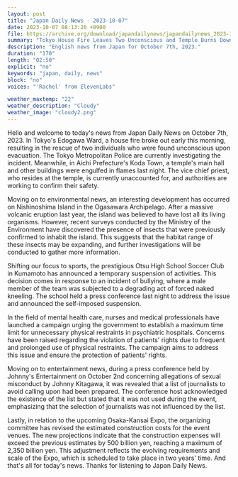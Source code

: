 ```yaml
---
layout: post
title: "Japan Daily News - 2023-10-07"
date: 2023-10-07 08:13:20 +0900
file: https://archive.org/download/japandailynews/japandailynews_2023-10-07.mp3
summary: "Tokyo House Fire Leaves Two Unconscious and Temple Burns Down in Aichi, & more…"
description: "English news from Japan for October 7th, 2023."
duration: "170"
length: "02:50"
explicit: "no"
keywords: "japan, daily, news"
block: "no"
voices: "'Rachel' from ElevenLabs"

weather_maxtemp: "22"
weather_description: "Cloudy"
weather_image: "cloudy2.png"
---
```


Hello and welcome to today's news from Japan Daily News on October 7th, 2023. In Tokyo's Edogawa Ward, a house fire broke out early this morning, resulting in the rescue of two individuals who were found unconscious upon evacuation. The Tokyo Metropolitan Police are currently investigating the incident. Meanwhile, in Aichi Prefecture's Koda Town, a temple's main hall and other buildings were engulfed in flames last night. The vice chief priest, who resides at the temple, is currently unaccounted for, and authorities are working to confirm their safety.

Moving on to environmental news, an interesting development has occurred on Nishinoshima Island in the Ogasawara Archipelago. After a massive volcanic eruption last year, the island was believed to have lost all its living organisms. However, recent surveys conducted by the Ministry of the Environment have discovered the presence of insects that were previously confirmed to inhabit the island. This suggests that the habitat range of these insects may be expanding, and further investigations will be conducted to gather more information.

Shifting our focus to sports, the prestigious Otsu High School Soccer Club in Kumamoto has announced a temporary suspension of activities. This decision comes in response to an incident of bullying, where a male member of the team was subjected to a degrading act of forced naked kneeling. The school held a press conference last night to address the issue and announced the self-imposed suspension.

In the field of mental health care, nurses and medical professionals have launched a campaign urging the government to establish a maximum time limit for unnecessary physical restraints in psychiatric hospitals. Concerns have been raised regarding the violation of patients' rights due to frequent and prolonged use of physical restraints. The campaign aims to address this issue and ensure the protection of patients' rights.

Moving on to entertainment news, during a press conference held by Johnny's Entertainment on October 2nd concerning allegations of sexual misconduct by Johnny Kitagawa, it was revealed that a list of journalists to avoid calling upon had been prepared. The conference host acknowledged the existence of the list but stated that it was not used during the event, emphasizing that the selection of journalists was not influenced by the list.

Lastly, in relation to the upcoming Osaka-Kansai Expo, the organizing committee has revised the estimated construction costs for the event venues. The new projections indicate that the construction expenses will exceed the previous estimates by 500 billion yen, reaching a maximum of 2,350 billion yen. This adjustment reflects the evolving requirements and scale of the Expo, which is scheduled to take place in two years' time.   And that's all for today's news. Thanks for listening to Japan Daily News.
